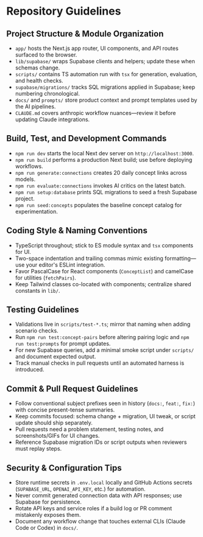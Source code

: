 # Repository Guidelines

## Project Structure & Module Organization
- `app/` hosts the Next.js app router, UI components, and API routes surfaced to the browser.
- `lib/supabase/` wraps Supabase clients and helpers; update these when schemas change.
- `scripts/` contains TS automation run with `tsx` for generation, evaluation, and health checks.
- `supabase/migrations/` tracks SQL migrations applied in Supabase; keep numbering chronological.
- `docs/` and `prompts/` store product context and prompt templates used by the AI pipelines.
- `CLAUDE.md` covers anthropic workflow nuances—review it before updating Claude integrations.

## Build, Test, and Development Commands
- `npm run dev` starts the local Next dev server on `http://localhost:3000`.
- `npm run build` performs a production Next build; use before deploying workflows.
- `npm run generate:connections` creates 20 daily concept links across models.
- `npm run evaluate:connections` invokes AI critics on the latest batch.
- `npm run setup:database` prints SQL migrations to seed a fresh Supabase project.
- `npm run seed:concepts` populates the baseline concept catalog for experimentation.

## Coding Style & Naming Conventions
- TypeScript throughout; stick to ES module syntax and `tsx` components for UI.
- Two-space indentation and trailing commas mimic existing formatting—use your editor's ESLint integration.
- Favor PascalCase for React components (`ConceptList`) and camelCase for utilities (`fetchPairs`).
- Keep Tailwind classes co-located with components; centralize shared constants in `lib/`.

## Testing Guidelines
- Validations live in `scripts/test-*.ts`; mirror that naming when adding scenario checks.
- Run `npm run test:concept-pairs` before altering pairing logic and `npm run test:prompts` for prompt updates.
- For new Supabase queries, add a minimal smoke script under `scripts/` and document expected output.
- Track manual checks in pull requests until an automated harness is introduced.

## Commit & Pull Request Guidelines
- Follow conventional subject prefixes seen in history (`docs:`, `feat:`, `fix:`) with concise present-tense summaries.
- Keep commits focused: schema change + migration, UI tweak, or script update should ship separately.
- Pull requests need a problem statement, testing notes, and screenshots/GIFs for UI changes.
- Reference Supabase migration IDs or script outputs when reviewers must replay steps.

## Security & Configuration Tips
- Store runtime secrets in `.env.local` locally and GitHub Actions secrets (`SUPABASE_URL`, `OPENAI_API_KEY`, etc.) for automation.
- Never commit generated connection data with API responses; use Supabase for persistence.
- Rotate API keys and service roles if a build log or PR comment mistakenly exposes them.
- Document any workflow change that touches external CLIs (Claude Code or Codex) in `docs/`.
